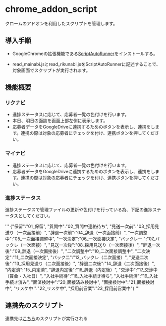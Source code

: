 # chrome_addon_script
クロームのアドオンを利用したスクリプトを管理します。

## 導入手順
- GoogleChromeの拡張機能である[ScriptAutoRunner](https://chrome.google.com/webstore/detail/scriptautorunner/gpgjofmpmjjopcogjgdldidobhmjmdbm?hl=ja)をインストールする。


- read_mainabi.jsとread_rikunabi.jsをScriptAutoRunnerに記述することで、対象画面でスクリプトが実行されます。


## 機能概要
### リクナビ
- 進捗ステータスに応じて、応募者一覧の色付けを行います。
- 本日、明日の面談を画面上部左側に表示します。
- 応募者データをGoogleDriveに連携するためのボタンを表示し、連携をします。連携の際は対象の応募者にチェックを付け、連携ボタンを押してください。



### マイナビ
- 進捗ステータスに応じて、応募者一覧の色付けを行います。
- 応募者データをGoogleDriveに連携するためのボタンを表示し、連携をします。連携の際は対象の応募者にチェックを付け、連携ボタンを押してください。

### 進捗ステータス
進捗ステータスで管理ファイルの更新や色付けを行っている為、下記の進捗ステータスとしてください。

'''
    {"保留":"01_保留",
    "質問中":"02_質問中連絡待ち",
    "見送一次前":"03_採用見送り（一次面接前）",
    "辞退一次前":"04_辞退（一次面接前）",
    "一次調整中":"05_一次面接調整中",
    "一次決定":"06_一次面接決定",
    "バックレ一 ":"07_バックレ（一次面接）",
    "見送一次後":"08_採用見送り（一次面接後）",
    "辞退一次後":"09_辞退（一次面接後）",
    "二次調整中":"10_二次面接調整中",
    "二次決定":"11_二次面接決定",
    "バック二":"12_バックレ（二次面接）",
    "見送二次後":"13_採用見送り（二次面接後）",
    "辞退二次後":"14_辞退（二次面接後）",
    "内定済":"15_内定済",
    "辞退内定後":"16_辞退（内定後）",
    "交渉中":"17_交渉中（賃金・入社日）",
    "入社手続待":"18_入社手続き待ち",
    "入社手続済":"19_入社手続き済み",
    "面済検討中":"20_面接済み検討中",
    "面接検討中":"21_面接検討中",
    "リスケ中 ":"22_リスケ中",
    "採用前営業":"23_採用前営業中"}
'''

## 連携先のスクリプト
連携先は[こちら](https://github.com/sugimotosyo/applicant-script)のスクリプトが実行される